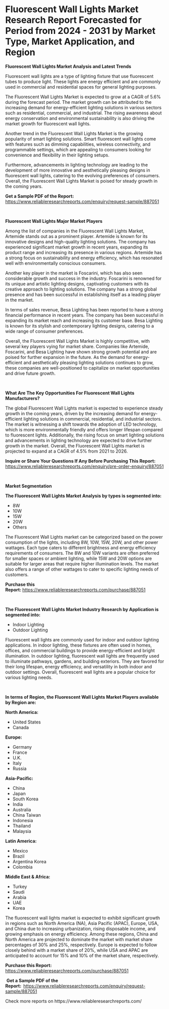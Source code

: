 <p><h1>Fluorescent Wall Lights Market Research Report Forecasted for Period from 2024 -  2031 by Market Type, Market Application, and Region</h1></p><p><strong>Fluorescent Wall Lights Market Analysis and Latest Trends</strong></p>
<p><p>Fluorescent wall lights are a type of lighting fixture that use fluorescent tubes to produce light. These lights are energy efficient and are commonly used in commercial and residential spaces for general lighting purposes. </p><p>The Fluorescent Wall Lights Market is expected to grow at a CAGR of 5.6% during the forecast period. The market growth can be attributed to the increasing demand for energy-efficient lighting solutions in various sectors such as residential, commercial, and industrial. The rising awareness about energy conservation and environmental sustainability is also driving the market growth for fluorescent wall lights. </p><p>Another trend in the Fluorescent Wall Lights Market is the growing popularity of smart lighting solutions. Smart fluorescent wall lights come with features such as dimming capabilities, wireless connectivity, and programmable settings, which are appealing to consumers looking for convenience and flexibility in their lighting setups. </p><p>Furthermore, advancements in lighting technology are leading to the development of more innovative and aesthetically pleasing designs in fluorescent wall lights, catering to the evolving preferences of consumers. Overall, the Fluorescent Wall Lights Market is poised for steady growth in the coming years.</p></p>
<p><strong>Get a Sample PDF of the Report:&nbsp;</strong> <a href="https://www.reliableresearchreports.com/enquiry/request-sample/887051">https://www.reliableresearchreports.com/enquiry/request-sample/887051</a></p>
<p>&nbsp;</p>
<p><strong>Fluorescent Wall Lights Major Market Players</strong></p>
<p><p>Among the list of companies in the Fluorescent Wall Lights Market, Artemide stands out as a prominent player. Artemide is known for its innovative designs and high-quality lighting solutions. The company has experienced significant market growth in recent years, expanding its product range and increasing its presence in various regions. Artemide has a strong focus on sustainability and energy efficiency, which has resonated well with environmentally conscious consumers.</p><p>Another key player in the market is Foscarini, which has also seen considerable growth and success in the industry. Foscarini is renowned for its unique and artistic lighting designs, captivating customers with its creative approach to lighting solutions. The company has a strong global presence and has been successful in establishing itself as a leading player in the market.</p><p>In terms of sales revenue, Besa Lighting has been reported to have a strong financial performance in recent years. The company has been successful in expanding its market reach and increasing its customer base. Besa Lighting is known for its stylish and contemporary lighting designs, catering to a wide range of consumer preferences.</p><p>Overall, the Fluorescent Wall Lights Market is highly competitive, with several key players vying for market share. Companies like Artemide, Foscarini, and Besa Lighting have shown strong growth potential and are poised for further expansion in the future. As the demand for energy-efficient and aesthetically pleasing lighting solutions continues to grow, these companies are well-positioned to capitalize on market opportunities and drive future growth.</p></p>
<p>&nbsp;</p>
<p><strong>What Are The Key Opportunities For Fluorescent Wall Lights Manufacturers?</strong></p>
<p><p>The global Fluorescent Wall Lights market is expected to experience steady growth in the coming years, driven by the increasing demand for energy-efficient lighting solutions in commercial, residential, and industrial sectors. The market is witnessing a shift towards the adoption of LED technology, which is more environmentally friendly and offers longer lifespan compared to fluorescent lights. Additionally, the rising focus on smart lighting solutions and advancements in lighting technology are expected to drive further growth in the market. Overall, the Fluorescent Wall Lights market is projected to expand at a CAGR of 4.5% from 2021 to 2026.</p></p>
<p><strong>Inquire or Share Your Questions If Any Before Purchasing This Report:</strong> <a href="https://www.reliableresearchreports.com/enquiry/pre-order-enquiry/887051">https://www.reliableresearchreports.com/enquiry/pre-order-enquiry/887051</a></p>
<p>&nbsp;</p>
<p><strong>Market Segmentation</strong></p>
<p><strong>The Fluorescent Wall Lights Market Analysis by types is segmented into:</strong></p>
<p><ul><li>8W</li><li>10W</li><li>15W</li><li>20W</li><li>Others</li></ul></p>
<p><p>The Fluorescent Wall Lights market can be categorized based on the power consumption of the lights, including 8W, 10W, 15W, 20W, and other power wattages. Each type caters to different brightness and energy efficiency requirements of consumers. The 8W and 10W variants are often preferred for smaller spaces or ambient lighting, while 15W and 20W options are suitable for larger areas that require higher illumination levels. The market also offers a range of other wattages to cater to specific lighting needs of customers.</p></p>
<p><strong>Purchase this Report:&nbsp;</strong><a href="https://www.reliableresearchreports.com/purchase/887051">https://www.reliableresearchreports.com/purchase/887051</a></p>
<p>&nbsp;</p>
<p><strong>The Fluorescent Wall Lights Market Industry Research by Application is segmented into:</strong></p>
<p><ul><li>Indoor Lighting</li><li>Outdoor Lighting</li></ul></p>
<p><p>Fluorescent wall lights are commonly used for indoor and outdoor lighting applications. In indoor lighting, these fixtures are often used in homes, offices, and commercial buildings to provide energy-efficient and bright illumination. In outdoor lighting, fluorescent wall lights are frequently used to illuminate pathways, gardens, and building exteriors. They are favored for their long lifespan, energy efficiency, and versatility in both indoor and outdoor settings. Overall, fluorescent wall lights are a popular choice for various lighting needs.</p></p>
<p>&nbsp;</p>
<p><strong>In terms of Region, the Fluorescent Wall Lights Market Players available by Region are:</strong></p>
<p>
    <p> <strong> North America: </strong>
        <ul>
            <li>United States</li>
            <li>Canada</li>
        </ul>
        </p> 
    <p> <strong> Europe: </strong>
        <ul>
            <li>Germany</li>
            <li>France</li>
            <li>U.K.</li>
            <li>Italy</li>
            <li>Russia</li>
        </ul>
        </p> 
    <p> <strong> Asia-Pacific: </strong>
        <ul>
            <li>China</li>
            <li>Japan</li>
            <li>South Korea</li>
            <li>India</li>
            <li>Australia</li>
            <li>China Taiwan</li>
            <li>Indonesia</li>
            <li>Thailand</li>
            <li>Malaysia</li>
        </ul>
        </p> 
    <p> <strong> Latin America: </strong>
        <ul>
            <li>Mexico</li>
            <li>Brazil</li>
            <li>Argentina Korea</li>
            <li>Colombia</li>
        </ul>
        </p> 
    <p> <strong> Middle East & Africa: </strong>
        <ul>
            <li>Turkey</li>
            <li>Saudi</li>
            <li>Arabia</li>
            <li>UAE</li>
            <li>Korea</li>
        </ul>
    </p>
    </p>
<p><p>The fluorescent wall lights market is expected to exhibit significant growth in regions such as North America (NA), Asia Pacific (APAC), Europe, USA, and China due to increasing urbanization, rising disposable income, and growing emphasis on energy efficiency. Among these regions, China and North America are projected to dominate the market with market share percentages of 30% and 25%, respectively. Europe is expected to follow closely behind with a market share of 20%, while USA and APAC are anticipated to account for 15% and 10% of the market share, respectively.</p></p>
<p><strong>Purchase this Report: </strong><a href="https://www.reliableresearchreports.com/purchase/887051">https://www.reliableresearchreports.com/purchase/887051</a></p>
<p>&nbsp;<strong>Get a Sample PDF of the Report:&nbsp;&nbsp;</strong><a href="https://www.reliableresearchreports.com/enquiry/request-sample/887051">https://www.reliableresearchreports.com/enquiry/request-sample/887051</a></p>
<p><strong></strong></p>
<p>Check more reports on https://www.reliableresearchreports.com/</p>